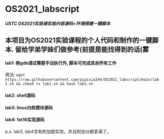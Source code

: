 # OS2021_labscript
##### USTC OS2021实验课实验内容源码+环境搭建一键脚本

## 本项目为OS2021实验课程的个人代码和制作的一键脚本. 留给学弟学妹们做参考(前提是能找得到的话(雾
#### lab1:  除gdb调试需要手动执行外, 脚本可完成其余所有工作
用法: `wget https://raw.githubusercontent.com/pipixia244/OS2021_labscript/main/lab1.sh && chmod +x lab1.sh && bash lab1.sh`

#### lab2:  shell源码
#### lab3:  linux内核模块源码
#### lab4:  fat16实现源码
p.s. lab3, lab4含有附加题实现，并且附加分都拿满了。
